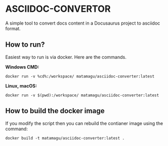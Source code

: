 # ASCIIDOC-CONVERTOR

A simple tool to convert docs content in a Docusaurus project to asciidoc format.

## How to run?

Easiest way to run is via docker. Here are the commands.

**Windows CMD:**

```
docker run -v %cd%:/workspace/ matamagu/asciidoc-converter:latest
```

**Linux, macOS:**

```
docker run -v $(pwd):/workspace/ matamagu/asciidoc-converter:latest
```

## How to build the docker image

If you modify the script then you can rebuild the contianer image using the command:

```
docker build -t matamagu/asciidoc-converter:latest .
```
